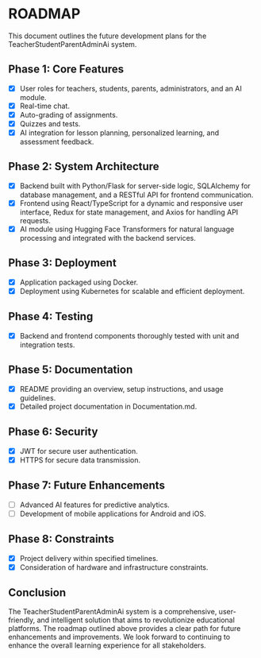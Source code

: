 # ROADMAP

This document outlines the future development plans for the TeacherStudentParentAdminAi system.

## Phase 1: Core Features

- [x] User roles for teachers, students, parents, administrators, and an AI module.
- [x] Real-time chat.
- [x] Auto-grading of assignments.
- [x] Quizzes and tests.
- [x] AI integration for lesson planning, personalized learning, and assessment feedback.

## Phase 2: System Architecture

- [x] Backend built with Python/Flask for server-side logic, SQLAlchemy for database management, and a RESTful API for frontend communication.
- [x] Frontend using React/TypeScript for a dynamic and responsive user interface, Redux for state management, and Axios for handling API requests.
- [x] AI module using Hugging Face Transformers for natural language processing and integrated with the backend services.

## Phase 3: Deployment

- [x] Application packaged using Docker.
- [x] Deployment using Kubernetes for scalable and efficient deployment.

## Phase 4: Testing

- [x] Backend and frontend components thoroughly tested with unit and integration tests.

## Phase 5: Documentation

- [x] README providing an overview, setup instructions, and usage guidelines.
- [x] Detailed project documentation in Documentation.md.

## Phase 6: Security

- [x] JWT for secure user authentication.
- [x] HTTPS for secure data transmission.

## Phase 7: Future Enhancements

- [ ] Advanced AI features for predictive analytics.
- [ ] Development of mobile applications for Android and iOS.

## Phase 8: Constraints

- [x] Project delivery within specified timelines.
- [x] Consideration of hardware and infrastructure constraints.

## Conclusion

The TeacherStudentParentAdminAi system is a comprehensive, user-friendly, and intelligent solution that aims to revolutionize educational platforms. The roadmap outlined above provides a clear path for future enhancements and improvements. We look forward to continuing to enhance the overall learning experience for all stakeholders.
